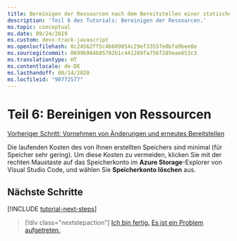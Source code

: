```yaml
---
title: Bereinigen der Ressourcen nach dem Bereitstellen einer statischen Node.js-Website in Azure
description: 'Teil 6 des Tutorials: Bereinigen der Ressourcen.'
ms.topic: conceptual
ms.date: 09/24/2019
ms.custom: devx-track-javascript
ms.openlocfilehash: 0c24562ff5c4b689854c29ef33557e0bfa9bee8e
ms.sourcegitcommit: 0699b984b85782b1c441289fa756f285eae853c3
ms.translationtype: HT
ms.contentlocale: de-DE
ms.lasthandoff: 08/14/2020
ms.locfileid: "90772577"
---
```

# <a name="part-6-clean-up-resources"></a>Teil 6: Bereinigen von Ressourcen

[Vorheriger Schritt: Vornehmen von Änderungen und erneutes Bereitstellen](tutorial-vscode-static-website-node-05.md)

Die laufenden Kosten des von Ihnen erstellten Speichers sind minimal (für Speicher sehr gering). Um diese Kosten zu vermeiden, klicken Sie mit der rechten Maustaste auf das Speicherkonto im **Azure Storage**-Explorer von Visual Studio Code, und wählen Sie **Speicherkonto löschen** aus.

## <a name="next-steps"></a>Nächste Schritte

[!INCLUDE [tutorial-next-steps](includes/tutorial-next-steps.md)]

> [!div class="nextstepaction"]
> [Ich bin fertig.](node-howto-create-static-site-jamstack.md) [Es ist ein Problem aufgetreten.](https://www.research.net/r/PWZWZ52?tutorial=node-deployment-staticwebsite&step=clean-up-resources)

